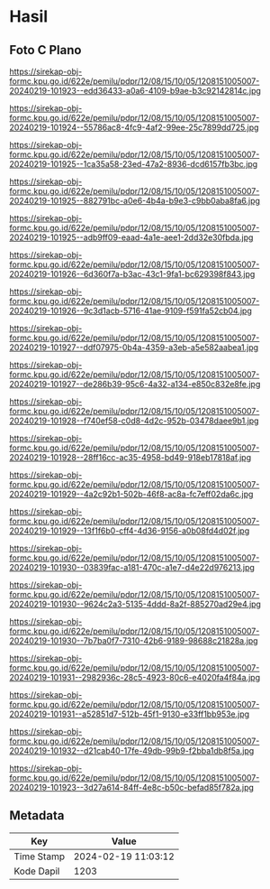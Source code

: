 # Hasil

## Foto C Plano

https://sirekap-obj-formc.kpu.go.id/622e/pemilu/pdpr/12/08/15/10/05/1208151005007-20240219-101923--edd36433-a0a6-4109-b9ae-b3c92142814c.jpg

https://sirekap-obj-formc.kpu.go.id/622e/pemilu/pdpr/12/08/15/10/05/1208151005007-20240219-101924--55786ac8-4fc9-4af2-99ee-25c7899dd725.jpg

https://sirekap-obj-formc.kpu.go.id/622e/pemilu/pdpr/12/08/15/10/05/1208151005007-20240219-101925--1ca35a58-23ed-47a2-8936-dcd6157fb3bc.jpg

https://sirekap-obj-formc.kpu.go.id/622e/pemilu/pdpr/12/08/15/10/05/1208151005007-20240219-101925--882791bc-a0e6-4b4a-b9e3-c9bb0aba8fa6.jpg

https://sirekap-obj-formc.kpu.go.id/622e/pemilu/pdpr/12/08/15/10/05/1208151005007-20240219-101925--adb9ff09-eaad-4a1e-aee1-2dd32e30fbda.jpg

https://sirekap-obj-formc.kpu.go.id/622e/pemilu/pdpr/12/08/15/10/05/1208151005007-20240219-101926--6d360f7a-b3ac-43c1-9fa1-bc629398f843.jpg

https://sirekap-obj-formc.kpu.go.id/622e/pemilu/pdpr/12/08/15/10/05/1208151005007-20240219-101926--9c3d1acb-5716-41ae-9109-f591fa52cb04.jpg

https://sirekap-obj-formc.kpu.go.id/622e/pemilu/pdpr/12/08/15/10/05/1208151005007-20240219-101927--ddf07975-0b4a-4359-a3eb-a5e582aabea1.jpg

https://sirekap-obj-formc.kpu.go.id/622e/pemilu/pdpr/12/08/15/10/05/1208151005007-20240219-101927--de286b39-95c6-4a32-a134-e850c832e8fe.jpg

https://sirekap-obj-formc.kpu.go.id/622e/pemilu/pdpr/12/08/15/10/05/1208151005007-20240219-101928--f740ef58-c0d8-4d2c-952b-03478daee9b1.jpg

https://sirekap-obj-formc.kpu.go.id/622e/pemilu/pdpr/12/08/15/10/05/1208151005007-20240219-101928--28ff16cc-ac35-4958-bd49-918eb17818af.jpg

https://sirekap-obj-formc.kpu.go.id/622e/pemilu/pdpr/12/08/15/10/05/1208151005007-20240219-101929--4a2c92b1-502b-46f8-ac8a-fc7eff02da6c.jpg

https://sirekap-obj-formc.kpu.go.id/622e/pemilu/pdpr/12/08/15/10/05/1208151005007-20240219-101929--13f1f6b0-cff4-4d36-9156-a0b08fd4d02f.jpg

https://sirekap-obj-formc.kpu.go.id/622e/pemilu/pdpr/12/08/15/10/05/1208151005007-20240219-101930--03839fac-a181-470c-a1e7-d4e22d976213.jpg

https://sirekap-obj-formc.kpu.go.id/622e/pemilu/pdpr/12/08/15/10/05/1208151005007-20240219-101930--9624c2a3-5135-4ddd-8a2f-885270ad29e4.jpg

https://sirekap-obj-formc.kpu.go.id/622e/pemilu/pdpr/12/08/15/10/05/1208151005007-20240219-101930--7b7ba0f7-7310-42b6-9189-98688c21828a.jpg

https://sirekap-obj-formc.kpu.go.id/622e/pemilu/pdpr/12/08/15/10/05/1208151005007-20240219-101931--2982936c-28c5-4923-80c6-e4020fa4f84a.jpg

https://sirekap-obj-formc.kpu.go.id/622e/pemilu/pdpr/12/08/15/10/05/1208151005007-20240219-101931--a52851d7-512b-45f1-9130-e33ff1bb953e.jpg

https://sirekap-obj-formc.kpu.go.id/622e/pemilu/pdpr/12/08/15/10/05/1208151005007-20240219-101932--d21cab40-17fe-49db-99b9-f2bba1db8f5a.jpg

https://sirekap-obj-formc.kpu.go.id/622e/pemilu/pdpr/12/08/15/10/05/1208151005007-20240219-101923--3d27a614-84ff-4e8c-b50c-befad85f782a.jpg


## Metadata

| Key        | Value               |
| ---------- | ------------------- |
| Time Stamp | 2024-02-19 11:03:12 |
| Kode Dapil | 1203                |



